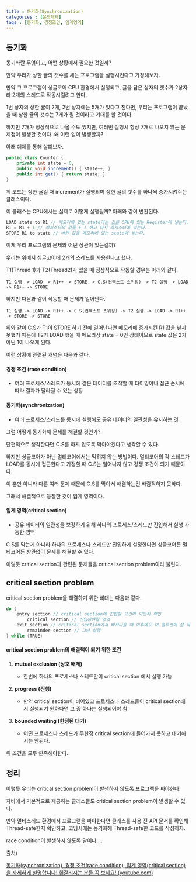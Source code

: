 ```yaml
---
title : 동기화(Synchronization)
categories : [운영체제]
tags : [동기화, 경쟁조건, 임계영역]
---
```


## 동기화

동기화란 무엇이고, 어떤 상황에서 필요한 것일까?

만약 우리가 상한 귤의 갯수를 새는 프로그램을 실행시킨다고 가정해보자.

만약 그 프로그램이 싱글코어 CPU 환경에서 실행되고, 귤을 담은 상자의 갯수가 2상자라 2개의 스레드로 작동시킬려고 한다.

1번 상자의 상한 귤이 2개, 2번 상자에는 5개가 있다고 친다면, 우리는 프로그램이 끝났을 때 상한 귤의 갯수는 7개가 될 것이라고 기대를 할 것이다.

하지만 7개가 정상적으로 나올 수도 있지만, 여러번 실행시 항상 7개로 나오지 않는 문제점이 발생할 것이다. 왜 이런 일이 발생할까?

아래 예제를 통해 살펴보자.

```java
public class Counter {
    private int state = 0;
    public void increment() { state++; }
    public int get() { return state; }
}
```

위 코드는 상한 귤일 때 increment가 실행되며 상한 귤의 갯수를 하나씩 증가시켜주는 클래스이다.

이 클래스는 CPU에서는 실제로 어떻게 실행될까? 아래와 같이 변환된다.

```java
LOAD state to R1 // 메모리에 있는 state라는 값을 CPU에 있는 Register에 넣는다.
R1 = R1 + 1 // 레지스터의 값을 + 1 하고 다시 레지스터에 넣는다.
STORE R1 to state // 바뀐 값을 메모리에 있는 state에 넣는다.
```

이게 우리 프로그램의 문제와 어떤 상관이 있는걸까?

우리는 위에서 싱글코어에 2개의 스레드를 사용한다고 했다.

T1(Thread 1)과 T2(Thread2)가 있을 때 정상적으로 작동할 경우는 아래와 같다.

```
T1 실행 -> LOAD -> R1++ -> STORE -> C.S(컨텍스트 스위칭) -> T2 실행 -> LOAD -> R1++ -> STORE
```

하지만 다음과 같이 작동할 때 문제가 일어난다.

```
T1 실행 -> LOAD -> R1++ -> C.S(컨텍스트 스위칭) -> T2 실행 -> LOAD -> R1++ -> STORE -> STORE 
```

위와 같이 C.S가 T1이 STORE 하기 전에 일어난다면 메모리에 증가시킨 R1 값을 넣지 못했기 때문에 T2가 LOAD 했을 때 메모리상 state = 0인 상태이므로 state 값은 2가 아닌 1이 나오게 된다.

이런 상황에 관련된 개념은 다음과 같다.

#### 경쟁 조건 (race condition)

- 여러 프로세스/스레드가 동시에 같은 데이터를 조작할 때 타이밍이나 접근 순서에 따라 결과가 달라질 수 있는 상황

#### 동기화(synchronization)

- 여러 프로세스/스레드를 동시에 실행해도 공유 데이터의 일관성을 유지하는 것



그럼 어떻게 동기화해 문제를 해결할 것인가?

단편적으로 생각한다면 C.S를 하지 않도록 막아야겠다고 생각할 수 있다.

하지만 싱글코어가 아닌 멀티코어에서는 먹히지 않는 방법이다. 멀티코어의 각 스레드가 LOAD를 동시에 접근한다고 가정할 때 C.S는 일어나지 않고 경쟁 조건이 되기 때문이다.

이 뿐만 아니라 다른 여러 문제 때문에 C.S를 막아서 해결하는건 바람직하지 못하다.

그래서 해결책으로 등장한 것이 임계 영역이다.

#### 임계 영역(critical section)

- 공유 데이터의 일관성을 보장하기 위해 하나의 프로세스/스레드만 진입해서 실행 가능한 영역

C.S를 막는게 아니라 하나의 프로세스나 스레드만 진입하게 설정한다면 싱글코어든 멀티코어든 상관없이 문제를 해결할 수 있다.

이렇듯 critical section과 관련된 문제들을 critical section problem이라 불린다.

## critical section problem

critical section problem을 해결하기 위한 뼈대는 다음과 같다.

```java
do {
    entry section // critical section에 진입할 요건이 되는지 확인
        critical section // 진입해야할 영역
    exit section // critical section에서 빠저나올 때 이후에도 이 솔루션이 잘 작동하도록 필요한 조치를 취함
        remainder section // 그냥 실행
} while (TRUE)
```



#### critical section problem의 해결책이 되기 위한 조건

1.  **mutual exclusion (상호 배제)**

	- 한번에 하나의 프로세스나 스레드만이 critical section 에서 실행 가능

2. **progress (진행)**
	- 만약 critical section이 비어있고 프로세스나 스레드들이 critical section에서 실행되기 원하다면 그 중 하나는 실행되어야 함
3. **bounded waiting (한정된 대기)**
	- 어떤 프로세스나 스레드가 무한정 critical section에 들어가지 못하고 대기해서는 안된다.

위 조건을 모두 만족해야한다.



## 정리

이렇듯 우리는 critical section problem이 발생하지 않도록 프로그램을 짜야한다.

자바에서 기본적으로 제공하는 클래스들도 critical section problem이 발생할 수 있다.

만약 멀티스레드 환경에서 프로그램을 짜야한다면 클래스를 사용 전 API 문서를 확인해 Thread-safe한지 확인하고, 코딩시에는 동기화해 Thread-safe한 코드를 작성하자.

race condition이 발생하지 않도록 말이다....



출처)

[동기화(synchronization), 경쟁 조건(race condition), 임계 영역(critical section)을 자세하게 설명합니다! 헷갈리시는 분들 꼭 보세요! (youtube.com)](https://www.youtube.com/watch?v=vp0Gckz3z64&ab_channel=쉬운코드)